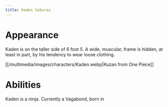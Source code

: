 ```yaml
---
title: Kaden Sakurai
---
```


# Appearance

Kaden is on the taller side of 6 foot 5. A wide, muscular, frame is hidden, at least in part, by his tendency to wear loose clothing. 

[[/multimedia/images/characters/Kaden.webp|Kuzan from One Piece]]

# Abilities

Kaden is a ninja. Currently a Vagabond, born in 